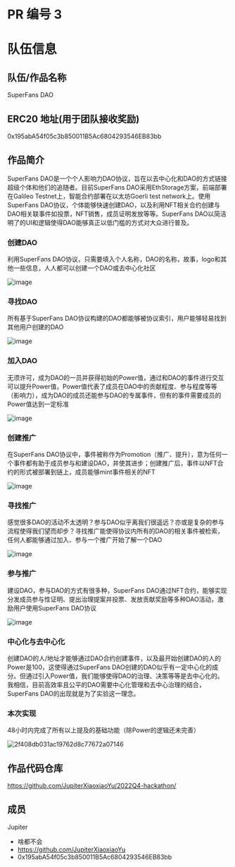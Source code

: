 # PR 编号 3 
# 队伍信息
## 队伍/作品名称
SuperFans DAO

## ERC20 地址(用于团队接收奖励)
0x195abA54f05c3b850011B5Ac6804293546EB83bb

## 作品简介
SuperFans DAO是一个个人影响力DAO协议，旨在以去中心化和DAO的方式链接超级个体和他们的追随者。目前SuperFans DAO采用EthStorage方案，前端部署在Galileo Testnet上，智能合约部署在以太坊Goerli test network上。使用SuperFans DAO协议，个体能够快速创建DAO，以及利用NFT相关合约创建与DAO相关联事件如投票，NFT销售，成员证明发放等等。SuperFans DAO以简洁明了的UI和逻辑使得DAO能够真正以低门槛的方式对大众进行普及。

### 创建DAO
利用SuperFans DAO协议，只需要填入个人名称，DAO的名称，故事，logo和其他一些信息，人人都可以创建一个DAO或去中心化社区

![image](https://user-images.githubusercontent.com/71649294/208254302-606d5f32-8478-4221-9b46-14e27d4bc865.png)

### 寻找DAO
所有基于SuperFans DAO协议构建的DAO都能够被协议索引，用户能够轻易找到其他用户创建的DAO

![image](https://user-images.githubusercontent.com/71649294/208254464-2a8ec420-89af-4dfb-8b08-24739651cd2a.png)

### 加入DAO
无须许可，成为DAO的一员并获得初始的Power值，通过和DAO的事件进行交互可以提升Power值，Power值代表了成员在DAO中的贡献程度、参与程度等等（影响力），成为DAO的成员还能参与DAO的专属事件，但有的事件需要成员的Power值达到一定标准

![image](https://user-images.githubusercontent.com/71649294/208254532-efa92377-24f6-475a-9332-a6a881ed057f.png)

### 创建推广
在SuperFans DAO协议中，事件被称作为Promotion（推广、提升），意为任何一个事件都有助于成员参与和建设DAO，并使其进步；创建推广后，事件以NFT合约的形式被部署到链上，成员能够mint事件相关的NFT

![image](https://user-images.githubusercontent.com/71649294/208254645-87749a14-68dd-4f48-9c09-244f1f29d217.png)

### 寻找推广
感觉很多DAO的活动不太透明？参与DAO似乎离我们很遥远？亦或是复杂的参与流程使得我们望而却步？寻找推广能使得协议内所有的DAO的相关事件被检索，任何人都能够通过加入、参与一个推广开始了解一个DAO

![image](https://user-images.githubusercontent.com/71649294/208254694-e8a36f57-21bd-422b-9b1a-dde679fdff77.png)

### 参与推广
建设DAO，参与DAO的方式有很多种，SuperFans DAO通过NFT合约，能够实现分发成员参与性证明、提出治理提案并投票、发放贡献奖励等多种DAO活动，激励用户使用SuperFans DAO协议

![image](https://user-images.githubusercontent.com/71649294/208254773-03620067-4196-4c25-ac94-aae4ce2950f7.png)

### 中心化与去中心化
创建DAO的人/地址才能够通过DAO合约创建事件，以及最开始创建DAO的人的Power是100，这使得通过SuperFans DAO创建的DAO似乎有一定中心化的成分。但通过引入Power值，我们能够使得DAO的治理、决策等等是去中心化的。我相信，目前高效率且公平的DAO需要中心化管理和去中心治理的结合，SuperFans DAO的出现就是为了实验这一理念。

### 本次实现
48小时内完成了所有以上提及的基础功能（除Power的逻辑还未完善）

![2f408db031ac19762d8c77672a07146](https://user-images.githubusercontent.com/71649294/208255290-035b1154-d814-4f12-93ea-50038e6f6de0.png)

## 作品代码仓库
https://github.com/JupiterXiaoxiaoYu/2022Q4-hackathon/

## 成员

Jupiter
- 啥都不会
- https://github.com/JupiterXiaoxiaoYu
- 0x195abA54f05c3b850011B5Ac6804293546EB83bb

